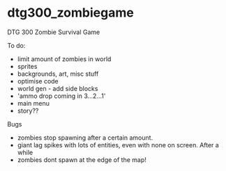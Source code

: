 # dtg300_zombiegame
DTG 300 Zombie Survival Game

To do:
 - limit amount of zombies in world
 - sprites
 - backgrounds, art, misc stuff
 - optimise code
 - world gen - add side blocks
 - 'ammo drop coming in 3...2...1'
 - main menu
 - story??



Bugs
 - zombies stop spawning after a certain amount.
 - giant lag spikes with lots of entities, even with none on screen. After a while
 - zombies dont spawn at the edge of the map!